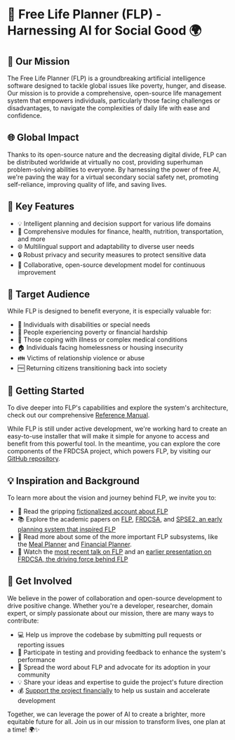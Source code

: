 # 🌟 Free Life Planner (FLP) - Harnessing AI for Social Good 🌍

## 🎯 Our Mission
The Free Life Planner (FLP) is a groundbreaking artificial intelligence software designed to tackle global issues like poverty, hunger, and disease. Our mission is to provide a comprehensive, open-source life management system that empowers individuals, particularly those facing challenges or disadvantages, to navigate the complexities of daily life with ease and confidence.

## 🌐 Global Impact
Thanks to its open-source nature and the decreasing digital divide, FLP can be distributed worldwide at virtually no cost, providing superhuman problem-solving abilities to everyone. By harnessing the power of free AI, we're paving the way for a virtual secondary social safety net, promoting self-reliance, improving quality of life, and saving lives.

## 🧩 Key Features
- 💡 Intelligent planning and decision support for various life domains
- 💼 Comprehensive modules for finance, health, nutrition, transportation, and more
- 🌐 Multilingual support and adaptability to diverse user needs
- 🔒 Robust privacy and security measures to protect sensitive data
- 🤝 Collaborative, open-source development model for continuous improvement

## 👥 Target Audience
While FLP is designed to benefit everyone, it is especially valuable for:
- 👥 Individuals with disabilities or special needs
- 💸 People experiencing poverty or financial hardship
- 🏥 Those coping with illness or complex medical conditions
- 🏠 Individuals facing homelessness or housing insecurity
- 👪 Victims of relationship violence or abuse
- 🆓 Returning citizens transitioning back into society

## 🚀 Getting Started
To dive deeper into FLP's capabilities and explore the system's architecture, check out our comprehensive [Reference Manual](https://github.com/aindilis/flp/blob/main/ReferenceManual.md). 

While FLP is still under active development, we're working hard to create an easy-to-use installer that will make it simple for anyone to access and benefit from this powerful tool. In the meantime, you can explore the core components of the FRDCSA project, which powers FLP, by visiting our [GitHub repository](https://github.com/aindilis/frdcsa-panoply-git-20200329).

## 💡 Inspiration and Background
To learn more about the vision and journey behind FLP, we invite you to:
- 📖 Read the gripping [fictionalized account about FLP](https://frdcsa.org/~andrewdo/writings/homeless-story.html)
- 📚 Explore the academic papers on [FLP](https://frdcsa.org/%7eandrewdo/flp-jwas-article-draft-1.pdf), [FRDCSA](https://frdcsa.org/~andrewdo/pioneer/wk1/frdcsa.pdf), and [SPSE2, an early planning system that inspired FLP](https://frdcsa.org/visual-aid/pdf/Temporal-Planning-and-Inferencing-for-Personal-Task-Management-with-SPSE2.pdf)
- 📖 Read more about some of the more important FLP subsystems, like the [Meal Planner](https://github.com/aindilis/gourmet-formalog-standalone/blob/main/README.md) and [Financial Planner](https://github.com/aindilis/financial-planning/blob/main/README.md).
- 🎥 Watch the [most recent talk on FLP](https://ontologforum.org/index.php/ConferenceCall_2022_04_20) and an [earlier presentation on FRDCSA, the driving force behind FLP](https://frdcsa.org/~andrewdo/frdcsa-emacsconf2019-final.webm)

## 🙌 Get Involved
We believe in the power of collaboration and open-source development to drive positive change. Whether you're a developer, researcher, domain expert, or simply passionate about our mission, there are many ways to contribute:

- 💻 Help us improve the codebase by submitting pull requests or reporting issues
- 🧪 Participate in testing and providing feedback to enhance the system's performance
- 📣 Spread the word about FLP and advocate for its adoption in your community
- 💡 Share your ideas and expertise to guide the project's future direction
- 💰 [Support the project financially](https://frdcsa.org/~andrewdo#donate) to help us sustain and accelerate development

Together, we can leverage the power of AI to create a brighter, more equitable future for all. Join us in our mission to transform lives, one plan at a time! 🌍✨
